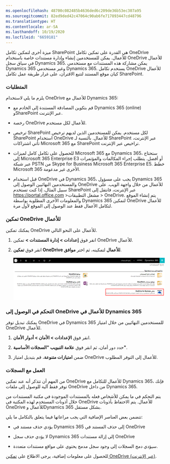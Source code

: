 ```yaml
---
ms.openlocfilehash: 48700c082485b4636ded6c209de36b53ec307a95
ms.sourcegitcommit: 82ed9ded42c47064c90ab6fe717893447cd48796
ms.translationtype: HT
ms.contentlocale: ar-SA
ms.lasthandoff: 10/19/2020
ms.locfileid: "6659181"
---
```

ميزة أخرى لتمكين تكامل SharePoint هي القدرة على تمكين تكامل OneDrive للأعمال. يمكن للمستخدمين إنشاء وإدارة مستندات خاصة باستخدام OneDrive للأعمال في سياق سجل Dynamics 365. يمكن مشاركة هذه المستندات مع مستخدمي Dynamics 365 وغير مستخدمي Dynamics 365. يستخدم تكامل OneDrive للأعمال كيان موقع المستند لتتبع الاقتران، على غرار طريقة عمل تكامل SharePoint. 

### <a name="requirements"></a>المتطلبات

يلزم ما يلي لاستخدام OneDrive للأعمال مع Dynamics 365: 

- قم بتكوين المصادقة المستندة إلى الخادم مع Dynamics 365 (online) وSharePoint عبر الإنترنت. 

- رخصة OneDrive للأعمال لكل مستخدم. 

- ترخيص SharePoint لكل مستخدم. يمكن للمستخدمين الذين لديهم ترخيص SharePoint استخدام OneDrive للأعمال. بالنسبة لـ SharePoint عبر الإنترنت، تأتي اشتراكات Microsoft 365 مع SharePoint تراخيص عبر الإنترنت. 

- للحصول على تكامل كامل لميزات Microsoft 365 مع Dynamics 365، ستحتاج إلى Microsoft 365 Enterprise E3 أو أفضل. يتطلب إجراء المكالمات والمؤتمرات عبر شبكة PSTN من Skype for Business Microsoft 365 Enterprise E5. خطط Microsoft 365 الأخرى غير مدعومة. 

- قبل استخدام OneDrive في Dynamics 365، يجب على مسؤول Dynamics 365 والمستخدمين النهائيين الوصول إلى OneDrive للأعمال من خلال واجهة الويب. على سبيل المثال، إذا كنت تستخدم SharePoint عبر الإنترنت، فانتقل إلى https://portal.office.com >مشغل التطبيقات > OneDrive. يتم إنشاء الموقع والمعلومات الأخرى المطلوبة بواسطة Dynamics 365 لتمكين OneDrive للأعمال لتكامل الأعمال فقط عند الوصول إلى الموقع لأول مرة. 

### <a name="enable-onedrive-for-business"></a>تمكين OneDrive للأعمال

يمكنك تمكين OneDrive للأعمال على النحو التالي. 

1. انقر فوق **إعدادات &gt; إدارة المستندات &gt;** تمكين OneDrive للأعمال. 

2. انقر فوق **تمكين OneDrive للأعمال** لتمكينه، ثم اختر **موافق**.   
‎  
‎![لقطة شاشة تعرض تمكين OneDrive للأعمال في قائمة الإعدادات](../media/OneDrive_image1.png)

### <a name="controlling-access-to-onedrive-for-business-in-dynamics-365"></a>التحكم في الوصول إلى OneDrive للأعمال في Dynamics 365

يمكنك تبديل توفر OneDrive في Dynamics 365 للمستخدمين النهائيين من خلال امتياز OneDrive للأعمال. 

1. انقر فوق **الإعدادات &gt; الأمان &gt; أدوار الأمان**. 

2. حدد دور أمان، ثم انقر فوق **علامة التبويب "السجلات الأساسية"**. 

3. ضمن **امتيازات متنوعة**، قم بتبديل امتياز OneDrive للأعمال إلى التوفر المطلوب. 

### <a name="working-with-records"></a>العمل مع السجلات

من المهم أن تتذكر أنه عند تمكين OneDrive للأعمال للتكامل مع Dynamics 365، فإنك توفر فقط آلية للوصول إلى ملفات OneDrive من داخل Dynamics 365. 

يتم التحكم في ما يمكن للأشخاص فعله بالمستندات الموجودة في مكتبة المستندات من خلال أذونات المستخدم لهذه المكتبة في OneDrive للأعمال. يتم الاحتفاظ بأذونات OneDrive للأعمال وDynamics 365 بشكل مستقل. 

تتضمن بعض العناصر الإضافية التي يجب مراعاتها فيما يتعلق بالتكامل ما يلي:

- يؤدي حذف مستند في Dynamics 365 إلى حذف المستند في OneDrive

- لا يؤدي حذف سجل Dynamics 365 إلى إزالة مستندات OneDrive

- سيؤدي دمج السجلات إلى وجود سجل مدمج يحتوي على مواقع مستندات متعددة.

للحصول على معلومات إضافية، يرجى الاطلاع على [تمكين OneDrive (عبر الإنترنت)](https://docs.microsoft.com/dynamics365/customer-engagement/admin/enable-onedrive-for-business). 
